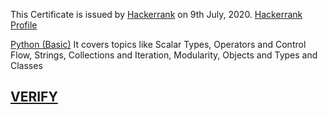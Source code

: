 This Certificate is issued by [Hackerrank](https://www.hackerrank.com/) on 9th July, 2020.
[Hackerrank Profile](https://www.hackerrank.com/MJK618)

[Python (Basic)](https://www.hackerrank.com/skills-verification/python_basic)
It covers topics like Scalar Types, Operators and Control Flow, Strings, Collections and Iteration, Modularity, Objects and Types and Classes

## [VERIFY](https://www.hackerrank.com/certificates/4a871f01dd06)
